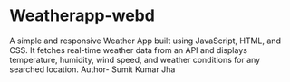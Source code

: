 # Weatherapp-webd
A simple and responsive Weather App built using JavaScript, HTML, and CSS. It fetches real-time weather data from an API and displays temperature, humidity, wind speed, and weather conditions for any searched location.
Author- Sumit Kumar Jha
